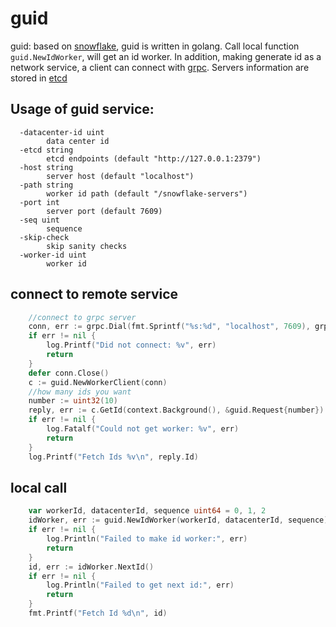 # guid
guid: based on [snowflake](https://github.com/twitter/snowflake), guid is written in golang. Call local function `guid.NewIdWorker`, will get an id worker. In addition, making generate id as a network service, a client can connect with [grpc](https://github.com/grpc/grpc-go). Servers information are stored in [etcd](https://github.com/coreos/etcd)


## Usage of guid service:
```shell
  -datacenter-id uint
    	data center id
  -etcd string
    	etcd endpoints (default "http://127.0.0.1:2379")
  -host string
    	server host (default "localhost")
  -path string
    	worker id path (default "/snowflake-servers")
  -port int
    	server port (default 7609)
  -seq uint
    	sequence
  -skip-check
    	skip sanity checks
  -worker-id uint
    	worker id
```
## connect to remote service
```go
	//connect to grpc server
	conn, err := grpc.Dial(fmt.Sprintf("%s:%d", "localhost", 7609), grpc.WithInsecure())
	if err != nil {
		log.Printf("Did not connect: %v", err)
		return
	}
	defer conn.Close()
	c := guid.NewWorkerClient(conn)
	//how many ids you want
	number := uint32(10)
	reply, err := c.GetId(context.Background(), &guid.Request{number})
	if err != nil {
		log.Fatalf("Could not get worker: %v", err)
		return
	}
	log.Printf("Fetch Ids %v\n", reply.Id)
```
## local call
```go
	var workerId, datacenterId, sequence uint64 = 0, 1, 2
	idWorker, err := guid.NewIdWorker(workerId, datacenterId, sequence)
	if err != nil {
		log.Println("Failed to make id worker:", err)
		return
	}
	id, err := idWorker.NextId()
	if err != nil {
		log.Println("Failed to get next id:", err)
		return
	}
	fmt.Printf("Fetch Id %d\n", id)
```
